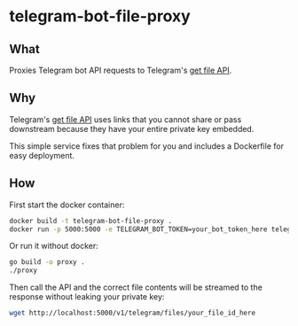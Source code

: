 # telegram-bot-file-proxy

## What
Proxies Telegram bot API requests to Telegram's [get file API](https://core.telegram.org/bots/api#getfile).

## Why
Telegram's [get file API](https://core.telegram.org/bots/api#getfile) uses links that you cannot share or pass downstream because they have your entire private key embedded.

This simple service fixes that problem for you and includes a Dockerfile for easy deployment.

## How
First start the docker container:
```bash
docker build -t telegram-bot-file-proxy .
docker run -p 5000:5000 -e TELEGRAM_BOT_TOKEN=your_bot_token_here telegram-bot-file-proxy
```

Or run it without docker:
```bash
go build -o proxy .
./proxy
```

Then call the API and the correct file contents will be streamed to the response without leaking your private key:
```bash
wget http://localhost:5000/v1/telegram/files/your_file_id_here
```
